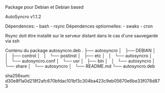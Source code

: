 Package pour Debian et Debian based

AutoSyncro v1.1.2

Dépendences:    - bash
                - rsync
Dépendences optionnelles:   - swaks
                            - cron

Rsync doit être installé sur le serveur distant dans le cas d'une sauvegarde via ssh

Contenu du package autosyncro.deb
.
├── autosyncro
│   ├── DEBIAN
│   │   ├── control
│   │   └── postinst
│   ├── etc
│   │   └── autosyncro
│   │       └── autosyncro.conf
│   └── usr
│       ├── bin
│       │   └── autosyncro
│       └── share
│           └── autosyncro
│               └── README.md
└── autosyncro.deb

sha256sum:
d30e8f1a0d218f2afc670bfdac101bf3c304ba423c9eb05670e6be33f078d873